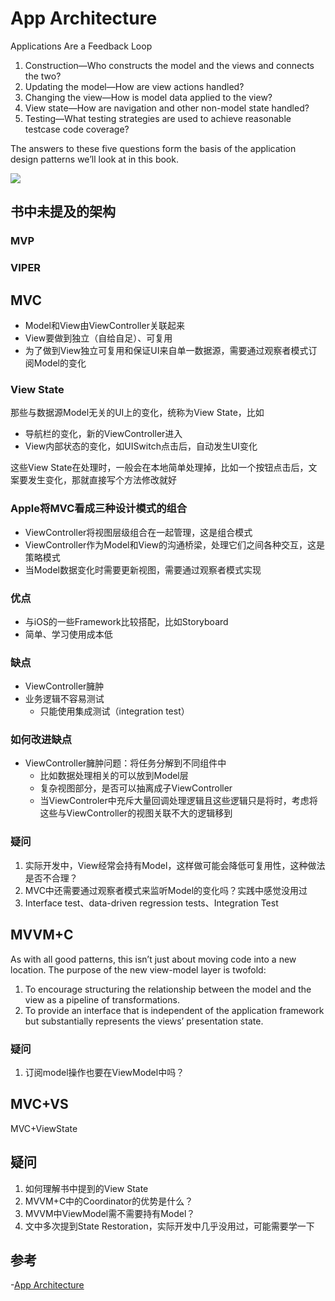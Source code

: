 # App Architecture

Applications Are a Feedback Loop

1. Construction—Who constructs the model and the views and connects the two?
2. Updating the model—How are view actions handled?
3. Changing the view—How is model data applied to the view?
4. View state—How are navigation and other non-model state handled?
5. Testing—What testing strategies are used to achieve reasonable testcase code coverage?

The answers to these five questions form the basis of the application design patterns we’ll look at in this book.

![](https://github.com/songgeb/I-Love-iOS/blob/master/Images/application_feedback_loop.png?raw=true)

## 书中未提及的架构

### MVP

### VIPER

## MVC

- Model和View由ViewController关联起来
- View要做到独立（自给自足）、可复用
- 为了做到View独立可复用和保证UI来自单一数据源，需要通过观察者模式订阅Model的变化

### View State
那些与数据源Model无关的UI上的变化，统称为View State，比如

- 导航栏的变化，新的ViewController进入
- View内部状态的变化，如UISwitch点击后，自动发生UI变化

这些View State在处理时，一般会在本地简单处理掉，比如一个按钮点击后，文案要发生变化，那就直接写个方法修改就好

### Apple将MVC看成三种设计模式的组合

- ViewController将视图层级组合在一起管理，这是组合模式
- ViewController作为Model和View的沟通桥梁，处理它们之间各种交互，这是策略模式
- 当Model数据变化时需要更新视图，需要通过观察者模式实现

### 优点

- 与iOS的一些Framework比较搭配，比如Storyboard
- 简单、学习使用成本低

### 缺点
- ViewController臃肿
- 业务逻辑不容易测试
	- 只能使用集成测试（integration test）

### 如何改进缺点
- ViewController臃肿问题：将任务分解到不同组件中
	- 比如数据处理相关的可以放到Model层
	- 复杂视图部分，是否可以抽离成子ViewController
	- 当ViewControler中充斥大量回调处理逻辑且这些逻辑只是将时，考虑将这些与ViewController的视图关联不大的逻辑移到

### 疑问
1. 实际开发中，View经常会持有Model，这样做可能会降低可复用性，这种做法是否不合理？
2. MVC中还需要通过观察者模式来监听Model的变化吗？实践中感觉没用过
3. Interface test、data-driven regression tests、Integration Test

## MVVM+C

As with all good patterns, this isn’t just about moving code into a new location. The purpose of the new view-model layer is twofold:

1. To encourage structuring the relationship between the model and the view as a pipeline of transformations.
2. To provide an interface that is independent of the application framework but substantially represents the views’ presentation state.

### 疑问
1. 订阅model操作也要在ViewModel中吗？

## MVC+VS

MVC+ViewState


## 疑问
1. 如何理解书中提到的View State
2. MVVM+C中的Coordinator的优势是什么？
3. MVVM中ViewModel需不需要持有Model？
4. 文中多次提到State Restoration，实际开发中几乎没用过，可能需要学一下

## 参考
-[App Architecture](https://www.objc.io/books/app-architecture/)